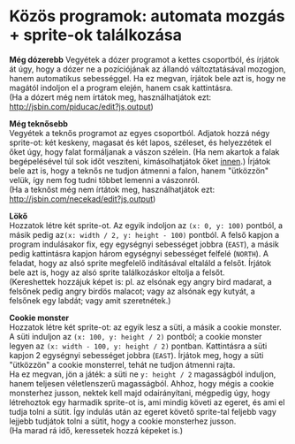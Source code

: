 # Közös programok: automata mozgás + sprite-ok találkozása

__Még dózerebb__
Vegyétek a dózer programot a kettes csoportból, és írjátok át úgy, hogy a dózer ne a pozíciójának az állandó változtatásával mozogjon, hanem automatikus sebességgel. Ha ez megvan, írjátok bele azt is, hogy ne magától indoljon el a program elején, hanem csak kattintásra.  
(Ha a dózert még nem írtátok meg, használhatjátok ezt: http://jsbin.com/piducac/edit?js,output)  

__Még teknősebb__  
Vegyétek a teknős programot az egyes csoportból. Adjatok hozzá négy sprite-ot: két keskeny, magasat és két lapos, széleset, és helyezzétek el őket úgy, hogy falat formáljanak a vászon szélein. (Ha nem akartok a falak begépelésével túl sok időt veszíteni, kimásolhatjátok őket [innen](https://gist.github.com/endreymarcell/8a4721de5ae93ba81742896aa286001f).) Írjátok bele azt is, hogy a teknős ne tudjon átmenni a falon, hanem "ütközzön" velük, így nem fog tudni többet lemenni a vászonról.  
(Ha a teknőst még nem írtátok meg, használhatjátok ezt: http://jsbin.com/necekad/edit?js,output)  

__Lökő__  
Hozzatok létre két sprite-ot. Az egyik indoljon az `(x: 0, y: 100)` pontból, a másik pedig az`(x: width / 2, y: height - 100)` pontból. A felső kapjon a program indulásakor fix, egy egységnyi sebességet jobbra (`EAST`), a másik pedig kattintásra kapjon három egységnyi sebességet felfelé (`NORTH`). A feladat, hogy az alsó sprite megfelelő indításával eltaláld a felsőt. Írjátok bele azt is, hogy az alsó sprite találkozáskor eltolja a felsőt.  
(Kereshettek hozzájuk képet is: pl. az elsónak egy angry bird madarat, a felsőnek pedig angry birdös malacot; vagy az alsónak egy kutyát, a felsőnek egy labdát; vagy amit szeretnétek.)  

__Cookie monster__  
Hozzatok létre két sprite-ot: az egyik lesz a süti, a másik a cookie monster. A süti induljon az `(x: 100, y: height / 2)` pontból; a cookie monster legyen az `(x: width - 100, y: height / 2)` pontban. Kattintásra a süti kapjon 2 egységnyi sebességet jobbra (`EAST`). Írjátok meg, hogy a süti "ütközzön" a cookie monsterrel, tehát ne tudjon átmenni rajta.  
Ha ez megvan, jön a játék: a süti ne `y: height / 2` magasságból induljon, hanem teljesen véletlenszerű magasságból. Ahhoz, hogy mégis a cookie monsterhez jusson, nektek kell majd odairányítani, mégpedig úgy, hogy létrehoztok egy harmadik sprite-ot is, ami mindig követi az egeret, és ami el tudja tolni a sütit. Így indulás után az egeret követő sprite-tal feljebb vagy lejjebb tudjátok tolni a sütit, hogy a cookie monsterhez jusson.  
(Ha marad rá idő, keressetek hozzá képeket is.)  

